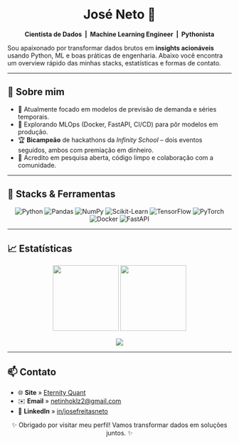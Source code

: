 <!-- banner ----------------------------------------------------------------->


<h1 align="center">José Neto&nbsp;👋</h1>
<p align="center">
  <b>Cientista de Dados &nbsp;|&nbsp; Machine Learning Engineer &nbsp;|&nbsp; Pythonista</b>
</p>

Sou apaixonado por transformar dados brutos em **insights acionáveis** usando
Python, ML e boas práticas de engenharia. Abaixo você encontra um
overview rápido das minhas stacks, estatísticas e formas de contato.

---

## 🚀 Sobre mim
- 🔭 Atualmente focado em modelos de previsão de demanda e séries temporais.  
- 🌱 Explorando MLOps (Docker, FastAPI, CI/CD) para pôr modelos em produção.  
- 🏆 **Bicampeão** de hackathons da *Infinity School* – dois eventos seguidos, ambos com premiação em dinheiro.   
- 🤝 Acredito em pesquisa aberta, código limpo e colaboração com a comunidade.

---

## 🔧 Stacks & Ferramentas
<p align="center">
  <img title="Python"   src="https://img.shields.io/badge/Python-3776AB?style=flat&logo=python&logoColor=white"/>
  <img title="Pandas"   src="https://img.shields.io/badge/Pandas-150458?style=flat&logo=pandas&logoColor=white"/>
  <img title="NumPy"    src="https://img.shields.io/badge/Numpy-013243?style=flat&logo=numpy&logoColor=white"/>
  <img title="Scikit-Learn"  src="https://img.shields.io/badge/Scikit--Learn-F7931E?style=flat&logo=scikit-learn&logoColor=white"/>
  <img title="TensorFlow" src="https://img.shields.io/badge/TensorFlow-FF6F00?style=flat&logo=tensorflow&logoColor=white"/>
  <img title="PyTorch"   src="https://img.shields.io/badge/PyTorch-ee4c2c?style=flat&logo=pytorch&logoColor=white"/>
  <img title="Docker"    src="https://img.shields.io/badge/Docker-2496ED?style=flat&logo=docker&logoColor=white"/>
  <img title="FastAPI"   src="https://img.shields.io/badge/FastAPI-009688?style=flat&logo=fastapi&logoColor=white"/>
</p>

---

## 📈 Estatísticas
<p align="center">
  <img src="https://github-readme-stats.vercel.app/api?username=Netinhoklz&show_icons=true&theme=radical&count_private=true" height="148"/>
  <img src="https://streak-stats.demolab.com?user=Netinhoklz&theme=radical&hide_border=true" height="148"/>
</p>

<p align="center">
  <img src="https://github-profile-trophy.vercel.app/?username=Netinhoklz&margin-w=8&row=1&theme=radical"/>
</p>

---

## 📫 Contato
- 🌐 **Site** » [Eternity Quant](https://site-eternity-quant.onrender.com)  
- ✉️ **Email** » [netinhoklz2@gmail.com](mailto:netinhoklz2@gmail.com)  
- 💼 **LinkedIn** » [in/josefreitasneto](https://www.linkedin.com/in/josefreitasneto/)  

<p align="center">✨ Obrigado por visitar meu perfil! Vamos transformar dados em soluções juntos. ✨</p>
